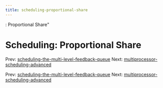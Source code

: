 ```yaml
---
title: scheduling-proportional-share
---
```


: Proportional Share"

# Scheduling: Proportional Share

Prev:
[scheduling-the-multi-level-feedback-queue](scheduling-the-multi-level-feedback-queue.md)
Next:
[multiprocessor-scheduling-advanced](multiprocessor-scheduling-advanced.md)

Prev:
[scheduling-the-multi-level-feedback-queue](scheduling-the-multi-level-feedback-queue.md)
Next:
[multiprocessor-scheduling-advanced](multiprocessor-scheduling-advanced.md)
